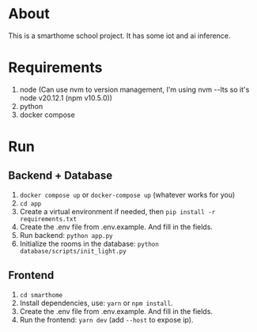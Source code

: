 # About
This is a smarthome school project. It has some iot and ai inference.
# Requirements

1. node (Can use nvm to version management, I'm using nvm --lts so it's node v20.12.1 (npm v10.5.0))
2. python
3. docker compose

# Run
## Backend + Database
1. `docker compose up` or `docker-compose up` (whatever works for you)
2. `cd app`
3. Create a virtual environment if needed, then `pip install -r requirements.txt`
4. Create the .env file from .env.example. And fill in the fields.
5. Run backend: `python app.py`
6. Initialize the rooms in the database: `python database/scripts/init_light.py`
## Frontend
1. `cd smarthome`
2. Install dependencies, use: `yarn` or `npm install`.
3. Create the .env file from .env.example. And fill in the fields.
4. Run the frontend: `yarn dev` (add `--host` to expose ip).
